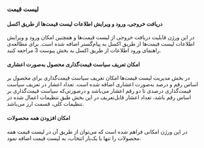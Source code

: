 ### لیست قیمت 

#### دریافت خروجی، ورود و ویرایش اطلاعات لیست قیمت‌ها از طریق اکسل
در این ورژن قابلیت دریافت خروجی از لیست قیمت‌ها و همچنین امکان ورود و ویرایش اطلاعات لیست قیمت‌ها از طریق اکسل به پیام‌گستر اضافه شده است.
برای مطالعه‌ی راهنمای ورود اطلاعات از طریق اکسل به بخش پیوست 3 مراجعه کنید.

#### امکان تعریف سیاست قیمت‌گذاری محصول به‌صورت اعشاری
در بخش مدیریت لیست قیمت‌ها امکان تعریف سیاست قیمت‌گذاری برای محصول بر اساس رقم و درصد به‌صورت اعشاری اضافه شده است.
تعداد اعشار در تعریف سیاست قیمت‌گذاری درصدی تا دو رقم اعشار می‌باشد و درصورتی‌که سیاست قیمت‌گذاری بر اساس رقم باشد، تعداد اعشار قابل‌تعریف در این بخش طبق تنظیمات اعمال شده در تنظیمات کلی، قسمت ارز می‌باشد.

#### امکان افزودن همه محصولات
در این ورژن امکانی فراهم شده است که می‌توان از طریق آن در لیست قیمت همه محصولات را تنها با یک‌بار انتخاب، به لیست قیمت اضافه نمود.
